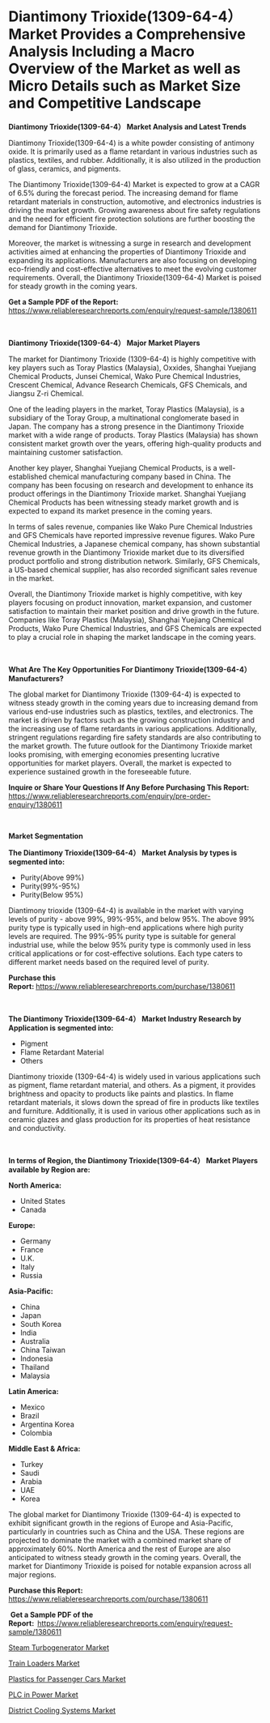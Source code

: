 <p><h1>Diantimony Trioxide(1309-64-4） Market Provides a Comprehensive Analysis Including a Macro Overview of the Market as well as Micro Details such as Market Size and Competitive Landscape</h1></p><p><strong>Diantimony Trioxide(1309-64-4） Market Analysis and Latest Trends</strong></p>
<p><p>Diantimony Trioxide(1309-64-4) is a white powder consisting of antimony oxide. It is primarily used as a flame retardant in various industries such as plastics, textiles, and rubber. Additionally, it is also utilized in the production of glass, ceramics, and pigments.</p><p>The Diantimony Trioxide(1309-64-4) Market is expected to grow at a CAGR of 6.5% during the forecast period. The increasing demand for flame retardant materials in construction, automotive, and electronics industries is driving the market growth. Growing awareness about fire safety regulations and the need for efficient fire protection solutions are further boosting the demand for Diantimony Trioxide.</p><p>Moreover, the market is witnessing a surge in research and development activities aimed at enhancing the properties of Diantimony Trioxide and expanding its applications. Manufacturers are also focusing on developing eco-friendly and cost-effective alternatives to meet the evolving customer requirements. Overall, the Diantimony Trioxide(1309-64-4) Market is poised for steady growth in the coming years.</p></p>
<p><strong>Get a Sample PDF of the Report:&nbsp;</strong> <a href="https://www.reliableresearchreports.com/enquiry/request-sample/1380611">https://www.reliableresearchreports.com/enquiry/request-sample/1380611</a></p>
<p>&nbsp;</p>
<p><strong>Diantimony Trioxide(1309-64-4） Major Market Players</strong></p>
<p><p>The market for Diantimony Trioxide (1309-64-4) is highly competitive with key players such as Toray Plastics (Malaysia), Oxxides, Shanghai Yuejiang Chemical Products, Junsei Chemical, Wako Pure Chemical Industries, Crescent Chemical, Advance Research Chemicals, GFS Chemicals, and Jiangsu Z-ri Chemical.</p><p>One of the leading players in the market, Toray Plastics (Malaysia), is a subsidiary of the Toray Group, a multinational conglomerate based in Japan. The company has a strong presence in the Diantimony Trioxide market with a wide range of products. Toray Plastics (Malaysia) has shown consistent market growth over the years, offering high-quality products and maintaining customer satisfaction.</p><p>Another key player, Shanghai Yuejiang Chemical Products, is a well-established chemical manufacturing company based in China. The company has been focusing on research and development to enhance its product offerings in the Diantimony Trioxide market. Shanghai Yuejiang Chemical Products has been witnessing steady market growth and is expected to expand its market presence in the coming years.</p><p>In terms of sales revenue, companies like Wako Pure Chemical Industries and GFS Chemicals have reported impressive revenue figures. Wako Pure Chemical Industries, a Japanese chemical company, has shown substantial revenue growth in the Diantimony Trioxide market due to its diversified product portfolio and strong distribution network. Similarly, GFS Chemicals, a US-based chemical supplier, has also recorded significant sales revenue in the market.</p><p>Overall, the Diantimony Trioxide market is highly competitive, with key players focusing on product innovation, market expansion, and customer satisfaction to maintain their market position and drive growth in the future. Companies like Toray Plastics (Malaysia), Shanghai Yuejiang Chemical Products, Wako Pure Chemical Industries, and GFS Chemicals are expected to play a crucial role in shaping the market landscape in the coming years.</p></p>
<p>&nbsp;</p>
<p><strong>What Are The Key Opportunities For Diantimony Trioxide(1309-64-4） Manufacturers?</strong></p>
<p><p>The global market for Diantimony Trioxide (1309-64-4) is expected to witness steady growth in the coming years due to increasing demand from various end-use industries such as plastics, textiles, and electronics. The market is driven by factors such as the growing construction industry and the increasing use of flame retardants in various applications. Additionally, stringent regulations regarding fire safety standards are also contributing to the market growth. The future outlook for the Diantimony Trioxide market looks promising, with emerging economies presenting lucrative opportunities for market players. Overall, the market is expected to experience sustained growth in the foreseeable future.</p></p>
<p><strong>Inquire or Share Your Questions If Any Before Purchasing This Report:</strong> <a href="https://www.reliableresearchreports.com/enquiry/pre-order-enquiry/1380611">https://www.reliableresearchreports.com/enquiry/pre-order-enquiry/1380611</a></p>
<p>&nbsp;</p>
<p><strong>Market Segmentation</strong></p>
<p><strong>The Diantimony Trioxide(1309-64-4） Market Analysis by types is segmented into:</strong></p>
<p><ul><li>Purity(Above 99%)</li><li>Purity(99%-95%)</li><li>Purity(Below 95%)</li></ul></p>
<p><p>Diantimony trioxide (1309-64-4) is available in the market with varying levels of purity - above 99%, 99%-95%, and below 95%. The above 99% purity type is typically used in high-end applications where high purity levels are required. The 99%-95% purity type is suitable for general industrial use, while the below 95% purity type is commonly used in less critical applications or for cost-effective solutions. Each type caters to different market needs based on the required level of purity.</p></p>
<p><strong>Purchase this Report:&nbsp;</strong><a href="https://www.reliableresearchreports.com/purchase/1380611">https://www.reliableresearchreports.com/purchase/1380611</a></p>
<p>&nbsp;</p>
<p><strong>The Diantimony Trioxide(1309-64-4） Market Industry Research by Application is segmented into:</strong></p>
<p><ul><li>Pigment</li><li>Flame Retardant Material</li><li>Others</li></ul></p>
<p><p>Diantimony trioxide (1309-64-4) is widely used in various applications such as pigment, flame retardant material, and others. As a pigment, it provides brightness and opacity to products like paints and plastics. In flame retardant materials, it slows down the spread of fire in products like textiles and furniture. Additionally, it is used in various other applications such as in ceramic glazes and glass production for its properties of heat resistance and conductivity.</p></p>
<p>&nbsp;</p>
<p><strong>In terms of Region, the Diantimony Trioxide(1309-64-4） Market Players available by Region are:</strong></p>
<p>
    <p> <strong> North America: </strong>
        <ul>
            <li>United States</li>
            <li>Canada</li>
        </ul>
        </p> 
    <p> <strong> Europe: </strong>
        <ul>
            <li>Germany</li>
            <li>France</li>
            <li>U.K.</li>
            <li>Italy</li>
            <li>Russia</li>
        </ul>
        </p> 
    <p> <strong> Asia-Pacific: </strong>
        <ul>
            <li>China</li>
            <li>Japan</li>
            <li>South Korea</li>
            <li>India</li>
            <li>Australia</li>
            <li>China Taiwan</li>
            <li>Indonesia</li>
            <li>Thailand</li>
            <li>Malaysia</li>
        </ul>
        </p> 
    <p> <strong> Latin America: </strong>
        <ul>
            <li>Mexico</li>
            <li>Brazil</li>
            <li>Argentina Korea</li>
            <li>Colombia</li>
        </ul>
        </p> 
    <p> <strong> Middle East & Africa: </strong>
        <ul>
            <li>Turkey</li>
            <li>Saudi</li>
            <li>Arabia</li>
            <li>UAE</li>
            <li>Korea</li>
        </ul>
    </p>
    </p>
<p><p>The global market for Diantimony Trioxide (1309-64-4) is expected to exhibit significant growth in the regions of Europe and Asia-Pacific, particularly in countries such as China and the USA. These regions are projected to dominate the market with a combined market share of approximately 60%. North America and the rest of Europe are also anticipated to witness steady growth in the coming years. Overall, the market for Diantimony Trioxide is poised for notable expansion across all major regions.</p></p>
<p><strong>Purchase this Report: </strong><a href="https://www.reliableresearchreports.com/purchase/1380611">https://www.reliableresearchreports.com/purchase/1380611</a></p>
<p>&nbsp;<strong>Get a Sample PDF of the Report:&nbsp;&nbsp;</strong><a href="https://www.reliableresearchreports.com/enquiry/request-sample/1380611">https://www.reliableresearchreports.com/enquiry/request-sample/1380611</a></p>
<p><strong></strong></p>
<p><p><a href="https://medium.com/@dianeharris83/steam-turbogenerator-market-outlook-industry-overview-and-forecast-2024-to-2031-59cd71c5571f">Steam Turbogenerator Market</a></p><p><a href="https://medium.com/@gracemoreno2019/train-loaders-market-insights-into-market-cagr-market-trends-and-growth-strategies-b65ca8faaadc">Train Loaders Market</a></p><p><a href="https://github.com/juniordelafrance/Market-Research-Report-List-1/blob/main/plastics-for-passenger-cars-market.md">Plastics for Passenger Cars Market</a></p><p><a href="https://github.com/jaidynmorantestelletmjzya/Market-Research-Report-List-1/blob/main/plc-in-power-market.md">PLC in Power Market</a></p><p><a href="https://medium.com/@gracemoreno2019/district-cooling-systems-market-the-key-to-successful-business-strategy-forecast-till-2031-028411bd9239">District Cooling Systems Market</a></p></p>